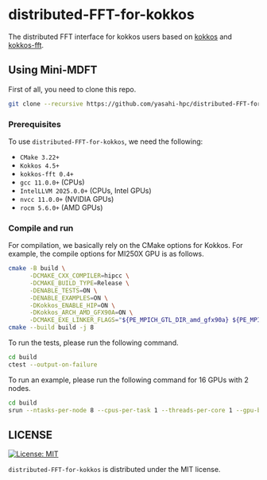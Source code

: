 # distributed-FFT-for-kokkos

The distributed FFT interface for kokkos users based on [kokkos](https://github.com/kokkos/kokkos) and [kokkos-fft](https://github.com/kokkos/kokkos-fft).

## Using Mini-MDFT
First of all, you need to clone this repo.

```bash
git clone --recursive https://github.com/yasahi-hpc/distributed-FFT-for-kokkos.git
```

### Prerequisites

To use `distributed-FFT-for-kokkos`, we need the following:
* `CMake 3.22+`
* `Kokkos 4.5+`
* `kokkos-fft 0.4+`
* `gcc 11.0.0+` (CPUs)
* `IntelLLVM 2025.0.0+` (CPUs, Intel GPUs)
* `nvcc 11.0.0+` (NVIDIA GPUs)
* `rocm 5.6.0+` (AMD GPUs)

### Compile and run

For compilation, we basically rely on the CMake options for Kokkos. For example, the compile options for MI250X GPU is as follows.

```bash
cmake -B build \
      -DCMAKE_CXX_COMPILER=hipcc \
      -DCMAKE_BUILD_TYPE=Release \
      -DENABLE_TESTS=ON \
      -DENABLE_EXAMPLES=ON \
      -DKokkos_ENABLE_HIP=ON \
      -DKokkos_ARCH_AMD_GFX90A=ON \
      -DCMAKE_EXE_LINKER_FLAGS="${PE_MPICH_GTL_DIR_amd_gfx90a} ${PE_MPICH_GTL_LIBS_amd_gfx90a}" 
cmake --build build -j 8
```

To run the tests, please run the following command.

```bash
cd build
ctest --output-on-failure
```

To run an example, please run the following command for 16 GPUs with 2 nodes.

```bash
cd build
srun --ntasks-per-node 8 --cpus-per-task 1 --threads-per-core 1 --gpu-bind closest examples/navier-stokes-MPI-batched/navier-stokes-MPI-batched -px 16 -Re 1600 -dt 0.001 -nx 1024 -nbiter 10
```

## LICENSE

[![License: MIT](https://img.shields.io/badge/License-MIT-yellow.svg)](https://opensource.org/licenses/MIT)

`distributed-FFT-for-kokkos` is distributed under the MIT license.
